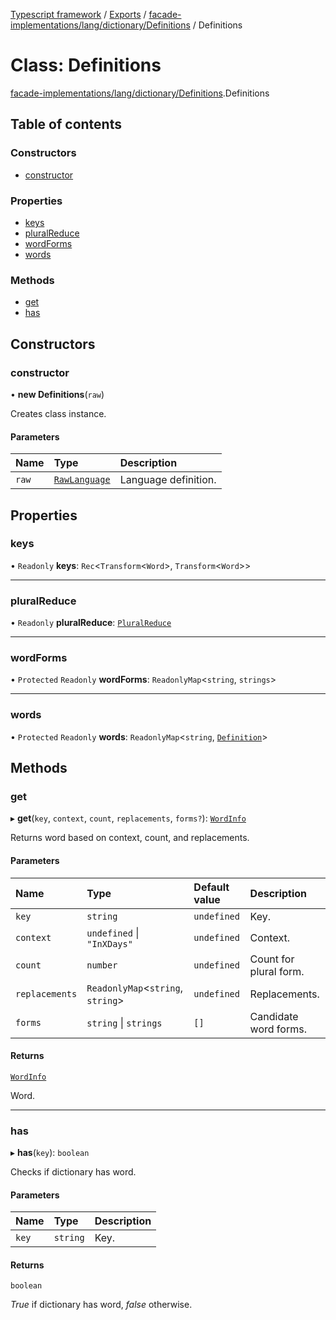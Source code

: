 [Typescript framework](../index.md) / [Exports](../modules.md) / [facade-implementations/lang/dictionary/Definitions](../modules/facade_implementations_lang_dictionary_Definitions.md) / Definitions

# Class: Definitions

[facade-implementations/lang/dictionary/Definitions](../modules/facade_implementations_lang_dictionary_Definitions.md).Definitions

## Table of contents

### Constructors

- [constructor](facade_implementations_lang_dictionary_Definitions.Definitions.md#constructor)

### Properties

- [keys](facade_implementations_lang_dictionary_Definitions.Definitions.md#keys)
- [pluralReduce](facade_implementations_lang_dictionary_Definitions.Definitions.md#pluralreduce)
- [wordForms](facade_implementations_lang_dictionary_Definitions.Definitions.md#wordforms)
- [words](facade_implementations_lang_dictionary_Definitions.Definitions.md#words)

### Methods

- [get](facade_implementations_lang_dictionary_Definitions.Definitions.md#get)
- [has](facade_implementations_lang_dictionary_Definitions.Definitions.md#has)

## Constructors

### constructor

• **new Definitions**(`raw`)

Creates class instance.

#### Parameters

| Name | Type | Description |
| :------ | :------ | :------ |
| `raw` | [`RawLanguage`](../interfaces/facade_implementations_lang_dictionary_core.RawLanguage.md) | Language definition. |

## Properties

### keys

• `Readonly` **keys**: `Rec`<`Transform`<`Word`\>, `Transform`<`Word`\>\>

___

### pluralReduce

• `Readonly` **pluralReduce**: [`PluralReduce`](../interfaces/facade_implementations_lang_dictionary_core.PluralReduce.md)

___

### wordForms

• `Protected` `Readonly` **wordForms**: `ReadonlyMap`<`string`, `strings`\>

___

### words

• `Protected` `Readonly` **words**: `ReadonlyMap`<`string`, [`Definition`](facade_implementations_lang_dictionary_Definition.Definition.md)\>

## Methods

### get

▸ **get**(`key`, `context`, `count`, `replacements`, `forms?`): [`WordInfo`](../interfaces/facade_implementations_lang_dictionary_core.WordInfo.md)

Returns word based on context, count, and replacements.

#### Parameters

| Name | Type | Default value | Description |
| :------ | :------ | :------ | :------ |
| `key` | `string` | `undefined` | Key. |
| `context` | `undefined` \| ``"InXDays"`` | `undefined` | Context. |
| `count` | `number` | `undefined` | Count for plural form. |
| `replacements` | `ReadonlyMap`<`string`, `string`\> | `undefined` | Replacements. |
| `forms` | `string` \| `strings` | `[]` | Candidate word forms. |

#### Returns

[`WordInfo`](../interfaces/facade_implementations_lang_dictionary_core.WordInfo.md)

Word.

___

### has

▸ **has**(`key`): `boolean`

Checks if dictionary has word.

#### Parameters

| Name | Type | Description |
| :------ | :------ | :------ |
| `key` | `string` | Key. |

#### Returns

`boolean`

_True_ if dictionary has word, _false_ otherwise.
